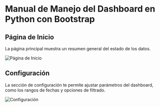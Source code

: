 # Manual de Manejo del Dashboard en Python con Bootstrap

## Página de Inicio

La página principal muestra un resumen general del estado de los datos.

![Página de Inicio](/assetsMD/image1.png)

## Configuración

La sección de configuración te permite ajustar parámetros del dashboard, como los rangos de fechas y opciones de filtrado.

![Configuración](/assetsMD/image2.png)
